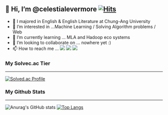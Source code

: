 ## 👋 Hi, I’m @celestialevermore [![Hits](https://hits.seeyoufarm.com/api/count/incr/badge.svg?url=https%3A%2F%2Fgithub.com%2Fmori8&count_bg=%2379C83D&title_bg=%23555555&icon=&icon_color=%23E7E7E7&title=hits&edge_flat=false)](https://hits.seeyoufarm.com)
- 👋 I majored in English & English Literature at Chung-Ang University
- 👀 I’m interested in ...Machine Learning / Solving Algorithm problems / Web 
- 🌱 I’m currently learning ... MLA and Hadoop eco systems
- 💞️ I’m looking to collaborate on ... nowhere yet :)
- 📫 How to reach me ... <a href="https://www.instagram.com/celestial_evermore/" target="_blank"><img src="https://img.shields.io/badge/Instagram-20c997?style=flat-square&logo=Instagram&logoColor=white"/></a> <a href="mailto:key2317@naver.com/" target="_blank"><img src="https://img.shields.io/badge/Naver-20c997?style=flat-square&logo=Gmail&logoColor=white"/></a> <a href="mailto:kjr5189@gmail.com/" target="_blank"><img src="https://img.shields.io/badge/Gmail-20c997?style=flat-square&logo=Gmail&logoColor=white"/></a>
<!---
celestialevermore/celestialevermore is a ✨ special ✨ repository because its `README.md` (this file) appears on your GitHub profile.
You can click the Preview link to take a look at your changes.
--->

### My Solvec.ac Tier



<hr>

[![Solved.ac Profile](http://mazassumnida.wtf/api/v2/generate_badge?boj=celestial)](https://solved.ac/celestial/)

### My Github Stats

<hr>



![Anurag's GitHub stats](https://github-readme-stats.vercel.app/api?username=celestialevermore&show_icons=true&theme=dracula)
[![Top Langs](https://github-readme-stats.vercel.app/api/top-langs/?username=celestialevermore&layout=compact&theme=dracula)](https://github.com/anuraghazra/github-readme-stats)



